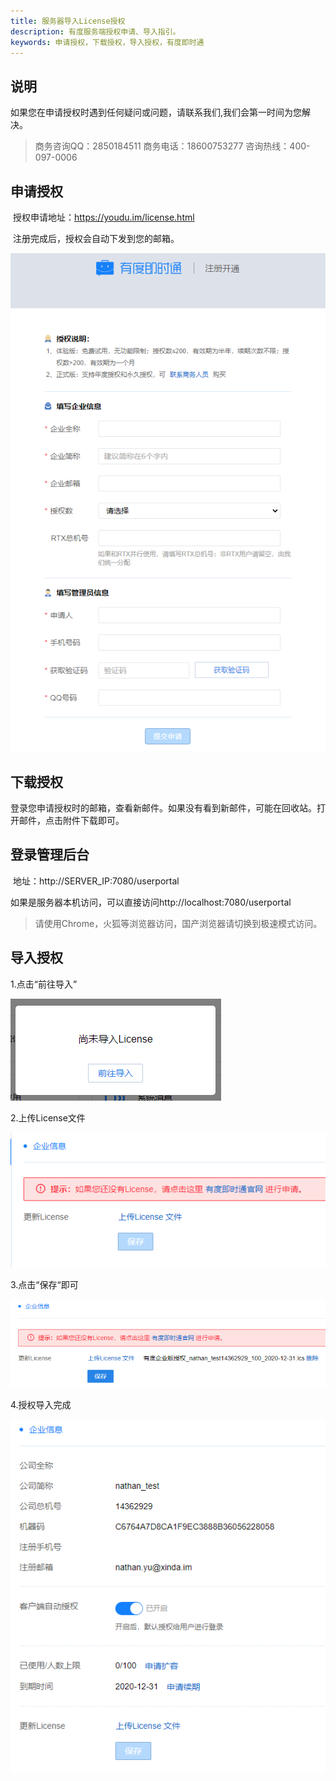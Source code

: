 ```yaml
---
title: 服务器导入License授权
description: 有度服务端授权申请、导入指引。
keywords: 申请授权，下载授权，导入授权，有度即时通
---
```


## 说明

​	如果您在申请授权时遇到任何疑问或问题，请联系我们,我们会第一时间为您解决。

>商务咨询QQ：2850184511
>商务电话：18600753277  咨询热线：400-097-0006

## 申请授权

​	授权申请地址：https://youdu.im/license.html

​	注册完成后，授权会自动下发到您的邮箱。

![image-20201113181554389](res/a01_00005/image-20201113181554389.png)

## 下载授权

​	登录您申请授权时的邮箱，查看新邮件。如果没有看到新邮件，可能在回收站。打开邮件，点击附件下载即可。

## 登录管理后台

​	地址：http://SERVER_IP:7080/userportal

​	如果是服务器本机访问，可以直接访问http://localhost:7080/userportal

> 请使用Chrome，火狐等浏览器访问，国产浏览器请切换到极速模式访问。

## 导入授权

1.点击“前往导入”

![image-20201113182827441](res/a01_00005/image-20201113182827441.png)

2.上传License文件

![image-20201113182843109](res/a01_00005/image-20201113182843109.png)

3.点击“保存“即可

![image-20201113182916372](res/a01_00005/image-20201113182916372.png)

4.授权导入完成

![image-20201113182934293](res/a01_00005/image-20201113182934293.png)



